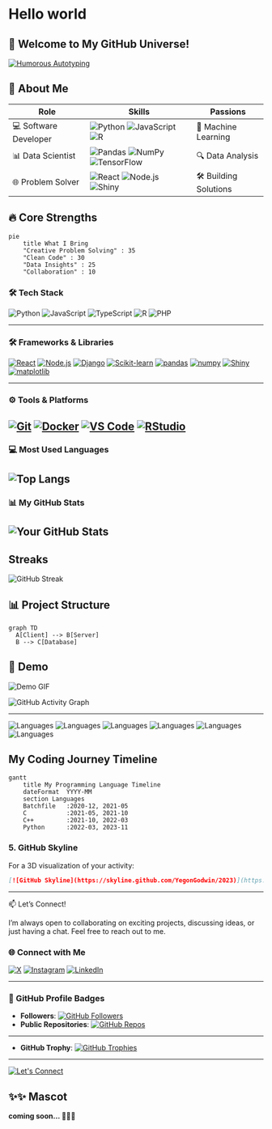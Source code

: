 # Hello world
## 🌌 Welcome to My GitHub Universe!
[![Humorous Autotyping](https://readme-typing-svg.demolab.com?font=Fira+Code&weight=400&size=24&duration=2500&pause=1500&color=FF00FF&repeat=true&width=1000&height=70&lines=Loading...(99%);Not+afraid+of+segfaults...+just+disappointed;Will+code+for+snacks;Documentation?+I+barely+know+her!;Life+before+death,+strength+before+weakness+tests+before+commits;Ctrl+C,+Ctrl+V+enthusiast)](https://github.com/YegonGodwin/readme-typing-svg)

## 🚀 About Me

<div align="center">

| **Role**              | **Skills**               | **Passions**            |
|-----------------------|--------------------------|-------------------------|
| 💻 Software Developer | ![Python](https://img.shields.io/badge/-Python-3776AB?logo=python&logoColor=white) ![JavaScript](https://img.shields.io/badge/-JavaScript-F7DF1E?logo=javascript&logoColor=black) ![R](https://img.shields.io/badge/-R-276DC3?logo=r&logoColor=white) | 🧠 Machine Learning |
| 📊 Data Scientist     | ![Pandas](https://img.shields.io/badge/-Pandas-150458?logo=pandas&logoColor=white) ![NumPy](https://img.shields.io/badge/-NumPy-013243?logo=numpy&logoColor=white) ![TensorFlow](https://img.shields.io/badge/-TensorFlow-FF6F00?logo=tensorflow&logoColor=white) | 🔍 Data Analysis |
| 🌐 Problem Solver     | ![React](https://img.shields.io/badge/-React-61DAFB?logo=react&logoColor=black) ![Node.js](https://img.shields.io/badge/-Node.js-339933?logo=node.js&logoColor=white) ![Shiny](https://img.shields.io/badge/-Shiny-092E20?logo=Shiny&logoColor=white) | 🛠️ Building Solutions |

</div>

## 🔥 Core Strengths

```mermaid
pie
    title What I Bring
    "Creative Problem Solving" : 35
    "Clean Code" : 30
    "Data Insights" : 25
    "Collaboration" : 10
```

### 🛠️ Tech Stack

![Python](https://img.shields.io/badge/python-3776AB?style=for-the-badge&logo=python&logoColor=white)
![JavaScript](https://img.shields.io/badge/javascript-F7DF1E?style=for-the-badge&logo=javascript&logoColor=black)
![TypeScript](https://img.shields.io/badge/typescript-3178C6?logo=typescript&logoColor=white&style=for-the-badge) 
![R](https://img.shields.io/badge/R-276DC3?logo=r&logoColor=white&style=for-the-badge) 
![PHP](https://img.shields.io/badge/PHP-777BB4?logo=php&logoColor=white&style=for-the-badge)

***

### 🛠️ Frameworks & Libraries

 [![React](https://img.shields.io/badge/react-61DAFB?style=for-the-badge&logo=react&logoColor=black)](https://reactjs.org/)
 [![Node.js](https://img.shields.io/badge/node.js-339933?style=for-the-badge&logo=node-dot-js&logoColor=white)](https://nodejs.org/)
 [![Django](https://img.shields.io/badge/django-092E20?style=for-the-badge&logo=django&logoColor=white)](https://www.djangoproject.com/)
 [![Scikit-learn](https://img.shields.io/badge/scikit--learn-F7931E?style=for-the-badge&logo=scikit-learn&logoColor=white)](https://scikit-learn.org/)
 [![pandas](https://img.shields.io/badge/pandas-150458?style=for-the-badge&logo=pandas&logoColor=white)](https://pandas.pydata.org/)
 [![numpy](https://img.shields.io/badge/numpy-013243?style=for-the-badge&logo=numpy&logoColor=white)](https://numpy.org/)
 [![Shiny](https://img.shields.io/badge/shiny-276DC3?logo=r&logoColor=white&style=for-the-badge)](https://shiny.posit.co/)
 [![matplotlib](https://img.shields.io/badge/matplotlib-11557C?style=for-the-badge&logo=matplotlib&logoColor=white)](https://matplotlib.org/)

   ---

### ⚙️ Tools & Platforms

 [![Git](https://img.shields.io/badge/git-F05032?style=for-the-badge&logo=git&logoColor=white)](https://git-scm.com/)
 [![Docker](https://img.shields.io/badge/docker-2496ED?style=for-the-badge&logo=docker&logoColor=white)](https://www.docker.com/)
 [![VS Code](https://img.shields.io/badge/vs%20code-007ACC?style=for-the-badge&logo=visual-studio-code&logoColor=white)](https://code.visualstudio.com/)
 [![RStudio](https://img.shields.io/badge/rstudio-75AADB?logo=rstudio&logoColor=white&style=for-the-badge)](https://posit.co/products/open-source/rstudio/)
---
### 💻 Most Used Languages
 ![Top Langs](https://github-readme-stats.vercel.app/api/top-langs/?username=YegonGodwin&layout=compact&langs_count=8&hide=Jupyter%20Notebook,Other&theme=tokyonight&hide_border=true&show_icons=true)
  ---
  ### 📊 My GitHub Stats

![Your GitHub Stats](https://github-readme-stats.vercel.app/api?username=YegonGodwin&show_icons=true&count_private=true&include_all_commits=true&theme=tokyonight&hide_border=true&show_icons=true)
---
## Streaks
![GitHub Streak](https://github-readme-streak-stats.herokuapp.com/?user=YegonGodwin&theme=default&mascot=true&random=123&theme=tokyonight&hide_border=true)
## 📊 Project Structure
```mermaid
graph TD
  A[Client] --> B[Server]
  B --> C[Database]
```
## 🎥 Demo
![Demo GIF](demo.gif)

![GitHub Activity Graph](https://github-readme-activity-graph.vercel.app/graph?username=YegonGodwin&theme=github)

---
![Languages](https://img.shields.io/badge/-Batchfile-000000?style=flat&logo=gnubash)
![Languages](https://img.shields.io/badge/-C-A8B9CC?style=flat&logo=c)
![Languages](https://img.shields.io/badge/-R-276DC3?style=flat&logo=r)
![Languages](https://img.shields.io/badge/-Python-3776AB?style=flat&logo=python)
![Languages](https://img.shields.io/badge/-TypeScript-3178C6?style=flat&logo=typescript)
![Languages](https://img.shields.io/badge/-PHP-777BB4?style=flat&logo=php)

## My Coding Journey Timeline

```mermaid
gantt
    title My Programming Language Timeline
    dateFormat  YYYY-MM
    section Languages
    Batchfile   :2020-12, 2021-05
    C           :2021-05, 2021-10
    C++         :2021-10, 2022-03
    Python      :2022-03, 2023-11
```

### 5. **GitHub Skyline**
For a 3D visualization of your activity:
```markdown
[![GitHub Skyline](https://skyline.github.com/YegonGodwin/2023)](https://skyline.github.com)

```
---

📫 Let’s Connect!

I’m always open to collaborating on exciting projects, discussing ideas, or just having a chat. Feel free to reach out to me.
### 🌐 Connect with Me

[![X](https://img.shields.io/badge/X-1DA1F2?style=for-the-badge&logo=twitter&logoColor=white)](https://x.com/FlynnGoodie)
[![Instagram](https://img.shields.io/badge/INSTAGRAM-E4405F?style=for-the-badge&logo=instagram&logoColor=white)](https://instagram.com/godwinkibette)
[![LinkedIn](https://img.shields.io/badge/LINKEDIN-0077B5?style=for-the-badge&logo=linkedin&logoColor=white)](https://linkedin.com/in/godwinkibet)

---
### 🏅 GitHub Profile Badges

- **Followers**:           [![GitHub Followers](https://img.shields.io/github/followers/YegonGodwin?label=Followers&style=for-the-badge&color=orange)](https://github.com/YegonGodwin)
- **Public Repositories**: [![GitHub Repos](https://img.shields.io/github/repo-size/YegonGodwin/YegonGodwin?label=Repos&style=for-the-badge&color=blue)](https://github.com/yourusername?tab=repositories)
 ---
- **GitHub Trophy**:       [![GitHub Trophies](https://github-profile-trophy.vercel.app/?username=YegonGodwin&theme=dark&row=1&column=5&margin-w=15&margin-h=15)](https://github.com/YegonGodwin)


---
[![Let's Connect](https://readme-typing-svg.demolab.com?font=Fira+Code&weight=400&size=24&duration=2000&pause=1000&color=58A6FF&repeat=true&width=800&height=70&lines=✨+Thanks+for+visiting+my+profile!;🚀+Let's+build+something+amazing+together;💡+Open+to+collaborations+and+ideas;🌐+Connect+with+me+above👆💪🏻)](https://github.com/YegonGodwin/readme-typing-svg)

## ✨✨ Mascot
**coming soon... 🤡😈😎**
<!---
YegonGodwin/YegonGodwin is a ✨ special ✨ repository because its `README.md` (this file) appears on your GitHub profile.
You can click the Preview link to take a look at your changes.
--->
